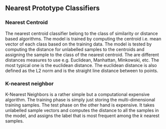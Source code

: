 ## Nearest Prototype Classifiers

### Nearest Centroid

The nearest centroid classifier belong to the class of similarity or distance based algorithms. The model is trained by computing the centroid i.e. mean vector of each class based on the training data. The model is tested by computing the distance for unlabelled samples to the centroids and assigning the sample to the class of the nearest centroid. The are different distances measures to use e.g. Euclidean, Manhattan, Minkowski, etc. The most typical one is the euclidean distance. The euclidean distance is also defined as the L2 norm and is the straight line distance between to points.

### K-nearest neighbor

K-Nearest Neighbors is a rather simple but a computational expensive algorithm. The training phase is simply just storing the multi-dimensional training samples. The test phase on the other hand is expensive. It takes unlabelled sample vectors and computes the distance to all the samples in the model, and assigns the label that is most frequent among the $k$ nearest samples.



